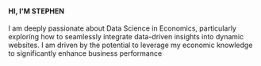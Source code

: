 #### HI, I'M STEPHEN

I am deeply passionate about Data Science in Economics, particularly exploring how to seamlessly integrate data-driven insights into dynamic websites. I am driven by the potential to leverage my economic knowledge to significantly enhance business performance
